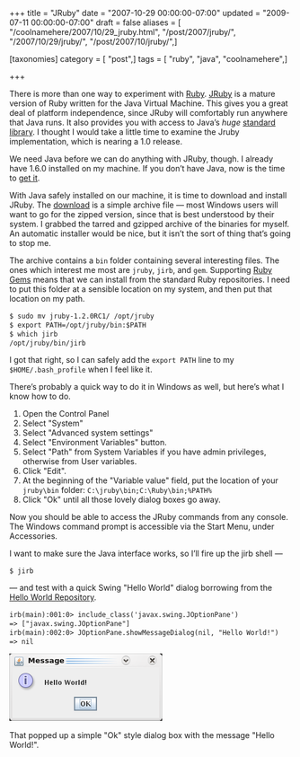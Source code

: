 +++
title = "JRuby"
date = "2007-10-29 00:00:00-07:00"
updated = "2009-07-11 00:00:00-07:00"
draft = false
aliases = [ "/coolnamehere/2007/10/29_jruby.html", "/post/2007/jruby/", "/2007/10/29/jruby/", "/post/2007/10/jruby/",]

[taxonomies]
category = [ "post",]
tags = [ "ruby", "java", "coolnamehere",]

+++

There is more than one way to experiment with [Ruby](/tags/ruby/).
[JRuby](http://jruby.org/) is a mature version of Ruby written for the
Java Virtual Machine. This gives you a great deal of platform
independence, since JRuby will comfortably run anywhere that Java runs.
It also provides you with access to Java’s *huge* [standard
library](http://www.java.com/en/download/index.jsp). I thought I would
take a little time to examine the Jruby implementation, which is nearing
a 1.0 release.

We need Java before we can do anything with JRuby, though. I already
have 1.6.0 installed on my machine. If you don’t have Java, now is the
time to [get it](http://www.java.com/en/download/index.jsp).

With Java safely installed on our machine, it is time to download and
install JRuby. The [download](http://jruby.org/download) is a simple
archive file — most Windows users will want to go for the zipped
version, since that is best understood by their system. I grabbed the
tarred and gzipped archive of the binaries for myself. An automatic
installer would be nice, but it isn’t the sort of thing that’s going to
stop me.

The archive contains a `bin` folder containing several interesting
files. The ones which interest me most are `jruby`, `jirb`, and `gem`.
Supporting [Ruby Gems](http://rubygems.org) means that we can install
from the standard Ruby repositories. I need to put this folder at a
sensible location on my system, and then put that location on my path.

    $ sudo mv jruby-1.2.0RC1/ /opt/jruby
    $ export PATH=/opt/jruby/bin:$PATH
    $ which jirb
    /opt/jruby/bin/jirb

I got that right, so I can safely add the `export PATH` line to my
`$HOME/.bash_profile` when I feel like it.

There’s probably a quick way to do it in Windows as well, but here’s
what I know how to do.

1.  Open the Control Panel
2.  Select "System"
3.  Select "Advanced system settings"
4.  Select "Environment Variables" button.
5.  Select "Path" from System Variables if you have admin privileges,
    otherwise from User variables.
6.  Click "Edit".
7.  At the beginning of the "Variable value" field, put the location of
    your `jruby\bin` folder: `C:\jruby\bin;C:\Ruby\bin;%PATH%`
8.  Click "Ok" until all those lovely dialog boxes go away.

Now you should be able to access the JRuby commands from any console.
The Windows command prompt is accessible via the Start Menu, under
Accessories.

I want to make sure the Java interface works, so I’ll fire up the jirb
shell —

    $ jirb

— and test with a quick Swing "Hello World" dialog borrowing from the
[Hello World
Repository](http://www.roesler-ac.de/wolfram/hello.htm#Java-Swing).

    irb(main):001:0> include_class('javax.swing.JOptionPane')
    => ["javax.swing.JOptionPane"]
    irb(main):002:0> JOptionPane.showMessageDialog(nil, "Hello World!")
    => nil

![JRuby "Hello World"](jruby-hello.png)

That popped up a simple "Ok" style dialog box with the message "Hello
World\!".